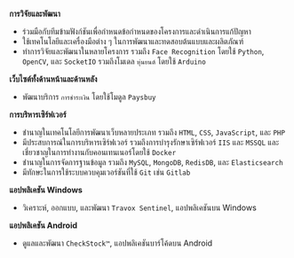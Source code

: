 **การวิจัยและพัฒนา**

- ร่วมมือกับทีมข้ามฟังก์ชันเพื่อกำหนดข้อกำหนดของโครงการและดำเนินการแก้ปัญหา
- ใช้เทคโนโลยีและเครื่องมือต่าง ๆ ในการพัฒนาและทดสอบต้นแบบและผลิตภัณฑ์
- ทำการวิจัยและพัฒนาในหลายโครงการ รวมถึง `Face Recognition` โดยใช้ `Python`, `OpenCV`, และ `SocketIO` รวมถึงโมเดล `หุ่นยนต์` โดยใช้ `Arduino`

**เว็บไซต์ทั้งด้านหน้าและด้านหลัง**

- พัฒนาบริการ `การชำระเงิน` โดยใช้โมดูล `Paysbuy`

**การบริหารเซิร์ฟเวอร์**

- ชำนาญในเทคโนโลยีการพัฒนาเว็บหลายประเภท รวมถึง `HTML`, `CSS`, `JavaScript`, และ `PHP`
- มีประสบการณ์ในการบริหารเซิร์ฟเวอร์ รวมถึงการบำรุงรักษาเซิร์ฟเวอร์ `IIS` และ `MSSQL` และเชี่ยวชาญในการทำงานกับคอนเทนเนอร์โดยใช้ `Docker`
- ชำนาญในการจัดการฐานข้อมูล รวมถึง `MySQL`, `MongoDB`, `RedisDB`, และ `Elasticsearch`
- มีทักษะในการใช้ระบบควบคุมเวอร์ชันที่ใช้ `Git` เช่น `Gitlab`

**แอปพลิเคชัน Windows**

- วิเคราะห์, ออกแบบ, และพัฒนา `Travox Sentinel`, แอปพลิเคชันบน Windows

**แอปพลิเคชัน Android**

- ดูแลและพัฒนา `CheckStock™`, แอปพลิเคชันบาร์โค้ดบน Android
